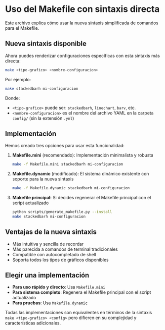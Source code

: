 # Uso del Makefile con sintaxis directa

Este archivo explica cómo usar la nueva sintaxis simplificada de comandos para el Makefile.

## Nueva sintaxis disponible

Ahora puedes renderizar configuraciones específicas con esta sintaxis más directa:

```bash
make <tipo-grafico> <nombre-configuracion>
```

Por ejemplo:

```bash
make stackedbarh mi-configuracion
```

Donde:

- `<tipo-grafico>` puede ser: `stackedbarh`, `linechart`, `barv`, etc.
- `<nombre-configuracion>` es el nombre del archivo YAML en la carpeta `config/` (sin la extensión `.yml`)

## Implementación

Hemos creado tres opciones para usar esta funcionalidad:

1. **Makefile.mini** (recomendado): Implementación minimalista y robusta

   ```bash
   make -f Makefile.mini stackedbarh mi-configuracion
   ```

2. **Makefile.dynamic** (modificado): El sistema dinámico existente con soporte para la nueva sintaxis

   ```bash
   make -f Makefile.dynamic stackedbarh mi-configuracion
   ```

3. **Makefile principal**: Si decides regenerar el Makefile principal con el script actualizado

   ```bash
   python scripts/generate_makefile.py --install
   make stackedbarh mi-configuracion
   ```

## Ventajas de la nueva sintaxis

- Más intuitiva y sencilla de recordar
- Más parecida a comandos de terminal tradicionales
- Compatible con autocompletado de shell
- Soporta todos los tipos de gráficos disponibles

## Elegir una implementación

- **Para uso rápido y directo**: Usa `Makefile.mini`
- **Para sistema completo**: Regenera el Makefile principal con el script actualizado
- **Para pruebas**: Usa `Makefile.dynamic`

Todas las implementaciones son equivalentes en términos de la sintaxis `make <tipo-grafico> <config>` pero difieren en su complejidad y características adicionales.
